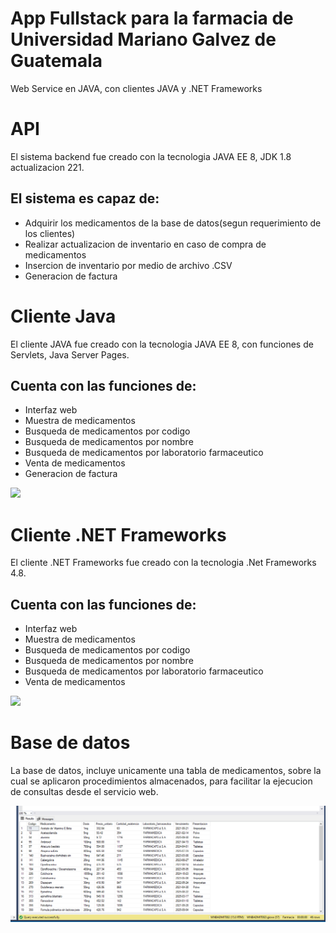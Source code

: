 # App Fullstack para la farmacia de Universidad Mariano Galvez de Guatemala
Web Service en JAVA, con clientes JAVA y .NET Frameworks

# API
El sistema backend fue creado con la tecnologia JAVA EE 8, JDK 1.8 actualizacion 221.
## El sistema es capaz de:
* Adquirir los medicamentos de la base de datos(segun requerimiento de los clientes)
* Realizar actualizacion de inventario en caso de compra de medicamentos
* Insercion de inventario por medio de archivo .CSV
* Generacion de factura

# Cliente Java
El cliente JAVA fue creado con la tecnologia JAVA EE 8, con funciones de Servlets, Java Server Pages.
## Cuenta con las funciones de:
* Interfaz web 
* Muestra de medicamentos
* Busqueda de medicamentos por codigo
* Busqueda de medicamentos por nombre
* Busqueda de medicamentos por laboratorio farmaceutico
* Venta de medicamentos
* Generacion de factura

![](cliente_java2.gif)

# Cliente .NET Frameworks
El cliente .NET Frameworks fue creado con la tecnologia .Net Frameworks 4.8.
## Cuenta con las funciones de:
* Interfaz web 
* Muestra de medicamentos
* Busqueda de medicamentos por codigo
* Busqueda de medicamentos por nombre
* Busqueda de medicamentos por laboratorio farmaceutico
* Venta de medicamentos

![](cliente_net2.gif)

# Base de datos
La base de datos, incluye unicamente una tabla de medicamentos, sobre la cual se aplicaron procedimientos almacenados, para facilitar la ejecucion de consultas desde el servicio web.

![](db1.png)